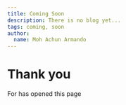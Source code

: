 ```yaml
---
title: Coming Soon
description: There is no blog yet...
tags: coming, soon
author:
  name: Moh Achun Armando
---
```


# Thank you

For has opened this page
